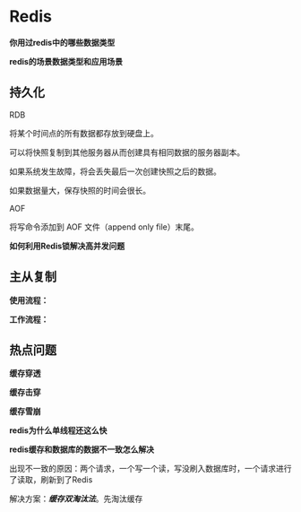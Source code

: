 # Redis



**你用过redis中的哪些数据类型**



**redis的场景数据类型和应用场景**



## **持久化**

RDB

将某个时间点的所有数据都存放到硬盘上。

可以将快照复制到其他服务器从而创建具有相同数据的服务器副本。

如果系统发生故障，将会丢失最后一次创建快照之后的数据。

如果数据量大，保存快照的时间会很长。

AOF

将写命令添加到 AOF 文件（append only file）末尾。



**如何利用Redis锁解决高并发问题**



## 主从复制

**使用流程：**



**工作流程：**



## 热点问题



**缓存穿透**



**缓存击穿**



**缓存雪崩**



**redis为什么单线程还这么快**



**redis缓存和数据库的数据不一致怎么解决**

出现不一致的原因：两个请求，一个写一个读，写没刷入数据库时，一个请求进行了读取，刷新到了Redis

解决方案：***缓存双淘汰法***。先淘汰缓存



